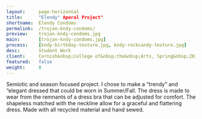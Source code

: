 ```yaml
---
layout:     page-horizontal
title:      "Elendy" Aperal Project"
shortname:  Elendy Condoms
permalink:  /trojan-kndy-condoms/
preview:    trojan-kndy-condoms.jpg
main:       [trojan-kndy-condoms.jpg]
process:    [kndy-birthday-texture.jpg, kndy-rockcandy-texture.jpg]
desc:       Student Work
client:     Cornish&nbsp;College of&nbsp;the&nbsp;Arts, Spring&nbsp;2015
featured:   false
weight:     8
---
```



Semiotic and season focused project. I chose to make a “trendy” and “elegant dressed that could be worn in Summer/Fall. The dress is made to wear from the remnants of a dress bra that can be adjusted for comfort. The shapeless matched with the neckline allow for a graceful and flattering dress. Made with all recycled material and hand sewed.
